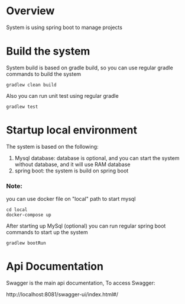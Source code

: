 # Overview

System is using spring boot to manage projects

# Build the system

System build is based on gradle build, so you can use regular gradle commands to build the system

```
gradlew clean build
```

Also you can run unit test using regular gradle

```
gradlew test
```

# Startup local environment

The system is based on the following:
1) Mysql database: database is optional, and you can start the system without database, and it will use RAM database
3) spring boot: the system is build on spring boot

### Note:

you can use docker file on "local" path to start mysql

```
cd local
docker-compose up
```

After starting up MySql (optional) you can run regular spring boot commands to start up the system

```
gradlew bootRun
```

# Api Documentation

Swagger is the main api documentation, To access Swagger:

http://localhost:8081/swagger-ui/index.html#/
